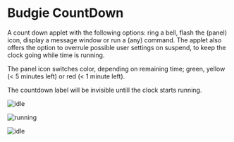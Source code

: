# Budgie CountDown

A count down applet with the following options: ring a bell, flash the (panel) icon, display a message window or run a (any) command. The applet also offers the option to overrule possible user settings on suspend, to keep the clock going while time is running.

The panel icon switches color, depending on remaining time; green, yellow (< 5 minutes left) or red (< 1 minute left).

The countdown label will be invisible untill the clock starts running.


![idle](https://github.com/UbuntuBudgie/budgie-extras/blob/master/budgie-countdown/idle.png)

![running](https://github.com/UbuntuBudgie/budgie-extras/blob/master/budgie-countdown/running.png)

![idle](https://github.com/UbuntuBudgie/budgie-extras/blob/master/budgie-countdown/idle.png)


